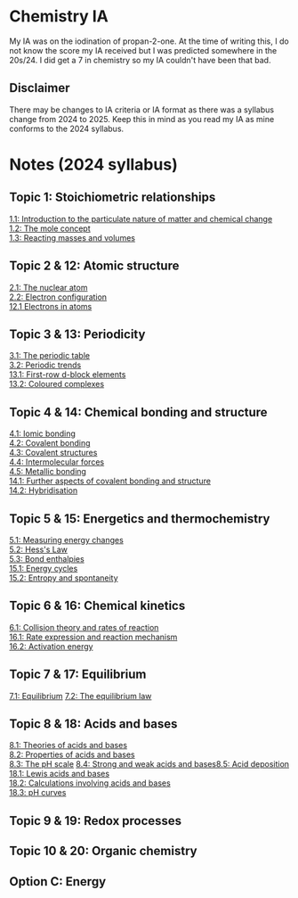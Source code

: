 # Chemistry IA
My IA was on the iodination of propan-2-one. At the time of writing this, I do not know the score my IA received but I was predicted somewhere in the 20s/24. I did get a 7 in chemistry so my IA couldn't have been that bad.

## Disclaimer
There may be changes to IA criteria or IA format as there was a syllabus change from 2024 to 2025. Keep this in mind as you read my IA as mine conforms to the 2024 syllabus.

# Notes (2024 syllabus)
## Topic 1: Stoichiometric relationships
[1.1: Introduction to the particulate nature of matter and chemical change](https://docs.google.com/document/d/1yLPorUIAzFlkX3GADLZlAIpF2Yh6S40wGNYHFvR697Q/edit?usp=drive_link)\
[1.2: The mole concept](https://docs.google.com/document/d/16G8TyGosZK2iXknJYUdaohy5OJ_cata-JUA7AOg6-PI/edit?usp=drive_link)\
[1.3: Reacting masses and volumes](https://docs.google.com/document/d/1FDgYNOuK9W3p2Wutf1lubzzrHh5Yf3F_voackFpnEtU/edit?usp=drive_link)

## Topic 2 & 12: Atomic structure
[2.1: The nuclear atom](https://docs.google.com/document/d/17rK-3zL6mB7fY5VzPrSAlkjui5FHzbhWb289DZQ9B5M/edit?usp=sharing)\
[2.2: Electron configuration](https://docs.google.com/document/d/1SF-YCtIPUzw8lp3SSybidL50l56IUNF_z0PxNHzT1rU/edit?usp=sharing)\
[12.1 Electrons in atoms](https://docs.google.com/document/d/1qGI_MF3VaxUb3w3uB90o6hEC_OTYN1HSA3jYAz9XHms/edit?usp=sharing)

## Topic 3 & 13: Periodicity
[3.1: The periodic table](https://docs.google.com/document/d/1z_lmFAVahUgPRBwwBrg7Zl8ZWcJWDNVHJyqVbo62KP8/edit?usp=drive_link)\
[3.2: Periodic trends](https://docs.google.com/document/d/1Ed_1i7ItK0go-pHuPFndc2KcLgJaSxvcUDrdteWJLvE/edit?usp=drive_link)\
[13.1: First-row d-block elements](https://docs.google.com/document/d/1X8MxX2H6tNiXs4QIWtvowLwdwBHpcGpOdM4I4b3RmO0/edit?usp=drive_link)\
[13.2: Coloured complexes](https://docs.google.com/document/d/1mENKoc4fNBAoa8WHHqX7mhPuJkYdmEpCFRtUm9IWMaY/edit?usp=drive_link)

## Topic 4 & 14: Chemical bonding and structure
[4.1: Iomic bonding](https://docs.google.com/document/d/1mDJguOzycRtmVMBrtrnbtbkOlh5yAGxWofkilBGzDvQ/edit?usp=drive_link)\
[4.2: Covalent bonding](https://docs.google.com/document/d/1-G8WmoMfdYwBX3o-qINMraLdytjIVsOx9ccloMpMRZE/edit?usp=drive_link)\
[4.3: Covalent structures](https://docs.google.com/document/d/1vGqei1zYyfg-QkGDGn5pPH2SvY2jYmL45OZkul3ijuE/edit?usp=drive_link)\
[4.4: Intermolecular forces](https://docs.google.com/document/d/1BSHvHCocOtDMqt8mly1GycKMgrNIQJodgGCOxl55CZg/edit?usp=drive_link)\
[4.5: Metallic bonding](https://docs.google.com/document/d/1vIzyx3LVsIlQW8ObYcw_5QzQYd6YbdPVxePR39oalO8/edit?usp=drive_link)\
[14.1: Further aspects of covalent bonding and structure](https://docs.google.com/document/d/1RZwG9YsrvtDnde8m-1UF1ySxVpEannVO_ajhPYolxmk/edit?usp=drive_link)\
[14.2: Hybridisation](https://docs.google.com/document/d/1PwUHgebFMtdUbCfNrw_QpsVBWfLleXtRoh_5pZs_iBE/edit?usp=drive_link)
## Topic 5 & 15: Energetics and thermochemistry
[5.1: Measuring energy changes](https://docs.google.com/document/d/1yxQlJpdcVIGXyzWrK-Ut1zITWCdiVoe7OY-Iy8ovWq4/edit?usp=drive_link)\
[5.2: Hess's Law](https://docs.google.com/document/d/1Z-TTcTXilne2v_n_6yN-pzBCKlBrsJrdTtB8qSyTkno/edit?usp=drive_link)\
[5.3: Bond enthalpies](https://docs.google.com/document/d/1Wq-jVWr_4HviUgIuDOfAUc2n42ZqlWTMipHUN1luXGw/edit?usp=drive_link)\
[15.1: Energy cycles](https://docs.google.com/document/d/1RtT5_pp5soir0BT_l9vbDZdIxoWbNi_HK1l64Hle-dY/edit?usp=drive_link)\
[15.2: Entropy and spontaneity](https://docs.google.com/document/d/1mISijFOqDyplHuuTGIOLbGOSsGw5iQLRcA76ol6Gy9o/edit?usp=drive_link)

## Topic 6 & 16: Chemical kinetics
[6.1: Collision theory and rates of reaction](https://docs.google.com/document/d/1eEl5qIUCAUg6A2aQwxWnq9nvlMgBf_Zs-aj0A-yWkqo/edit?usp=drive_link)\
[16.1: Rate expression and reaction mechanism](https://docs.google.com/document/d/1eWG4KpJNcFR8wON5RkW4KKY6O4QJBP8A323gSZDR-WE/edit?usp=drive_link)\
[16.2: Activation energy](https://docs.google.com/document/d/1N--ewBfwT67aOUQOF5BSqH_4fGHWUUaWbOb4Q85_p_4/edit?usp=drive_link)

## Topic 7 & 17: Equilibrium
[7.1: Equilibrium](https://docs.google.com/document/d/14XW-D5BEqSvtNFE-bAjDu1XXBQJCdbcBd9NHCWjx41I/edit?usp=drive_link)
[7.2: The equilibrium law](https://docs.google.com/document/d/1r4fODDJroZq80aCFgk9OYY_d1eBNcyEDZ-ZuC7UdqVU/edit?usp=drive_link)


## Topic 8 & 18: Acids and bases
[8.1: Theories of acids and bases](https://docs.google.com/document/d/1FV0G2tsxjkl8Da74ZcoSlu5M5Cf0MwbPi3N68x7B8Bs/edit?usp=drive_link)\
[8.2: Properties of acids and bases](https://docs.google.com/document/d/1hGvTmgQEPN9o0GY6ibVUxeGwrBhU3Vf1GDKDzqYnZGo/edit?usp=drive_link)\
[8.3: The pH scale](https://docs.google.com/document/d/1KQtTrXBg2B4ZI3bIih2IUufHn_5XKWXP2cbBeJLCYD4/edit?usp=drive_link)
[8.4: Strong and weak acids and bases](https://docs.google.com/document/d/1xcDgxSMhwIdqTEXE5pLjLMuAqqaaq76KTGIW8a0SnrM/edit?usp=drive_link)[8.5: Acid deposition](https://docs.google.com/document/d/1zhGYdwH5IWnWirR7Ng4xvpzi2UcJZescLtvEWrgylcY/edit?usp=drive_link)\
[18.1: Lewis acids and bases](https://docs.google.com/document/d/1pJplbbZu4NkQBLtGji-4TA3yLF0qgItaSCBkCnqP2_4/edit?usp=drive_link)\
[18.2: Calculations involving acids and bases](https://docs.google.com/document/d/1C4d68VA2brSj4m2ldrZS-OdU0a59lFuChONfo0b76cM/edit?usp=drive_link)\
[18.3: pH curves](https://docs.google.com/document/d/1wXhZCgPmpxZQ-z8t_IquFF_0qWt-DBtTonROtLfJBe0/edit?usp=drive_link)

## Topic 9 & 19: Redox processes

## Topic 10 & 20: Organic chemistry

## Option C: Energy
